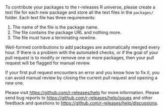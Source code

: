 To contribute your packages to the r-releases R universe, please create a text file for each new package and store all the text files in the `packages/` folder. Each text file has three requirements:

1. The name of the file is the package name.
2. The file contains the package URL and nothing more.
3. The file must have a terminating newline.

Well-formed contributions to add packages are automatically merged every hour. If there is a problem with the automated checks, or if the goal of your pull request is to modify or remove one or more packages, then your pull request will be flagged for manual review.

If your first pull request encounters an error and you know how to fix it, you can avoid manual review by closing the current pull request and opening a new one.

Please visit https://github.com/r-releases/help for more information. Please send bug reports to https://github.com/r-releases/help/issues and other feedback and questions to https://github.com/r-releases/help/discussions.
